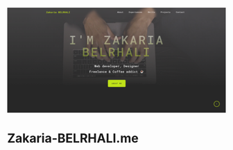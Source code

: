 ![alt text](https://github.com/Gitzak/Zakaria-BELRHALI.me/blob/main/portfolio-zakaria-belrhali.png)
# Zakaria-BELRHALI.me
